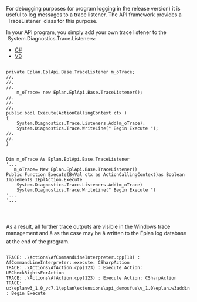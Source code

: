 For debugging purposes (or program logging in the release version) it is useful to log messages to a trace listener. The API framework provides a  TraceListener  class for this purpose.

In your API program, you simply add your own trace listener to the  System.Diagnostics.Trace.Listeners:

* [C#](#i-tab-content-CS)
* [VB](#i-tab-content-VB)

```

private Eplan.EplApi.Base.TraceListener m_oTrace;
//.
//.
//.
    m_oTrace= new Eplan.EplApi.Base.TraceListener();
//.
//.
//.
public bool Execute(ActionCallingContext ctx )
{
    System.Diagnostics.Trace.Listeners.Add(m_oTrace);
    System.Diagnostics.Trace.WriteLine(" Begin Execute ");
//.
//.
}
```

```

Dim m_oTrace As Eplan.EplApi.Base.TraceListener
'...
   m_oTrace= New Eplan.EplApi.Base.TraceListener()
Public Function Execute(ByVal ctx as ActionCallingContext)as Boolean Implements IEplAction.Execute
    System.Diagnostics.Trace.Listeners.Add(m_oTrace)
    System.Diagnostics.Trace.WriteLine(" Begin Execute ")
'...
'...
```

```

 
```

As a result, all further trace outputs are visible in the Windows trace management and â as the case may be â written to the Eplan log database at the end of the program.

```

TRACE: .\Actions\AfCommandLineInterpreter.cpp(18) : AfCommandLineInterpreter::execute: CSharpAction
TRACE: .\Actions\AfAction.cpp(123) : Execute Action: URCheckRightsForAction
TRACE: .\Actions\AfAction.cpp(123) : Execute Action: CSharpAction
TRACE: u:\eplanw3_1.0_vc7.1\eplan\extensions\api_demosfue\v_1.0\eplan.w3addin.demo1\csharpaction.cs(24) : Begin Execute
```